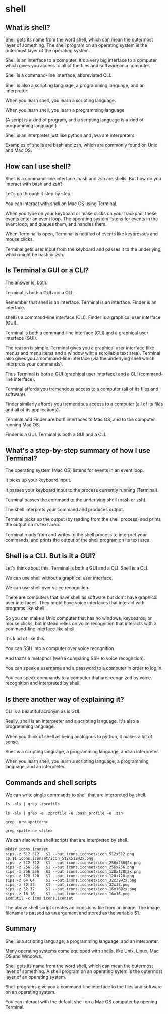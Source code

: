 # shell

## What is shell?

Shell gets its name from the word shell, which can mean the outermost layer of something. The shell program on an operating system is the outermost layer of the operating system.

Shell is an interface to a computer. It's a very big interface to a computer, which gives you access to all of the files and software on a computer.

Shell is a command-line interface, abbreviated CLI. 

Shell is also a scripting language, a programming language, and an interpreter.

When you learn shell, you learn a scripting language.

When you learn shell, you learn a programming language.

(A script is a kind of program, and a scripting language is a kind of programming language.)

Shell is an interpreter just like python and java are interpreters.

Examples of shells are bash and zsh, which are commonly found on Unix and Mac OS.

## How can I use shell?

Shell is a command-line interface. bash and zsh are shells. But how do you interact with bash and zsh?

Let's go through it step by step.

You can interact with shell on Mac OS using Terminal.

When you type on your keyboard or make clicks on your trackpad, these events enter an event loop. The operating system listens for events in the event loop, and queues them, and handles them.

When Terminal is open, Terminal is notified of events like keypresses and mouse clicks.

Terminal gets user input from the keyboard and passes it to the underlying, which might be bash or zsh.

## Is Terminal a GUI or a CLI?

The answer is, both.

Terminal is both a GUI and a CLI.

Remember that shell is an interface. Terminal is an interface. Finder is an interface.

shell is a command-line interface (CLI). Finder is a graphical user interface (GUI). 

Terminal is both a command-line interface (CLI) and a graphical user interface (GUI).

The reason is simple. Terminal gives you a graphical user interface (like menus and menu items and a window wiht a scrollable text area). Terminal also gives you a command-line interface (via the underlying shell which interprets your commands).

Thus Terminal is both a GUI (graphical user interface) and a CLI (command-line interface).

Terminal affords you tremendous access to a computer (all of its files and software).

Finder similarly affords you tremendous access to a computer (all of its files and all of its applications).

Terminal and Finder are both interfaces to Mac OS, and to the computer running Mac OS.

Finder is a GUI. Terminal is both a GUI and a CLI.

## What's a step-by-step summary of how I use Terminal?

The operating system (Mac OS) listens for events in an event loop.

It picks up your keyboard input.

It passes your keyboard input to the process currently running (Terminal).

Terminal passes the command to the underlying shell (bash or zsh).

The shell interprets your command and produces output. 

Terminal picks up the output (by reading from the shell process) and prints the output on its text area.

Terminal reads from and writes to the shell process to interpret your commands, and prints the output of the shell program on its text area.

## Shell is a CLI. But is it a GUI?

Let's think about this. Terminal is both a GUI and a CLI. Shell is a CLI.

We can use shell without a graphical user interface.

We can use shell over voice recognition.

There are computers that have shell as software but don't have graphical user interfaces. They might have voice interfaces that interact with programs like shell.

So you can make a Unix computer that has no windows, keyboards, or mouse clicks, but instead relies on voice recognition that interacts with a command-line interface like shell.

It's kind of like this.

You can SSH into a computer over voice recognition. 

And that's a metaphor (we're comparing SSH to voice recognition).

You can speak a username and a password to a computer in order to log in.

You can speak commands to a computer that are recognized by voice recognition and interpreted by shell.

## Is there another way of explaining it?

CLI is a beautiful acronym as is GUI.

Really, shell is an interpreter and a scripting language. It's also a programming language.

When you think of shell as being analogous to python, it makes a lot of sense.

Shell is a scripting language, a programming language, and an interpreter.

When you learn shell, you learn a scripting language, a programming language, and an interpreter.

## Commands and shell scripts

We can write single commands to shell that are interpreted by shell.

    ls -als | grep .zprofile 

    ls -als | grep -e .zprofile -e .bash_profile -e .zsh

    grep -nrw <pattern>

    grep <pattern> <file>

We can also write shell scripts that are interpreted by shell.

    mkdir icons.iconset
    sips -z 512 512   $1 --out icons.iconset/icon_512x512.png
    cp $1 icons.iconset/icon_512x512@2x.png
    sips -z 512 512   $1 --out icons.iconset/icon_256x256@2x.png
    sips -z 256 256   $1 --out icons.iconset/icon_256x256.png
    sips -z 256 256   $1 --out icons.iconset/icon_128x128@2x.png
    sips -z 128 128   $1 --out icons.iconset/icon_128x128.png
    sips -z 64 64     $1 --out icons.iconset/icon_32x32@2x.png
    sips -z 32 32     $1 --out icons.iconset/icon_32x32.png
    sips -z 32 32     $1 --out icons.iconset/icon_16x16@2x.png
    sips -z 16 16     $1 --out icons.iconset/icon_16x16.png
    iconutil -c icns icons.iconset

The above shell script creates an icons.icns file from an image. The image filename is passed as an argument and stored as the variable $1.

## Summary

Shell is a scripting language, a programming language, and an interpreter.

Many operating systems come equipped with shells, like Unix, Linux, Mac OS and Windows.

Shell gets its name from the word shell, which can mean the outermost layer of something. A shell program on an operating sytem is the outermost layer of an operating system.

Shell programs give you a command-line interface to the files and software on an operating system.

You can interact with the default shell on a Mac OS computer by opening Terminal.